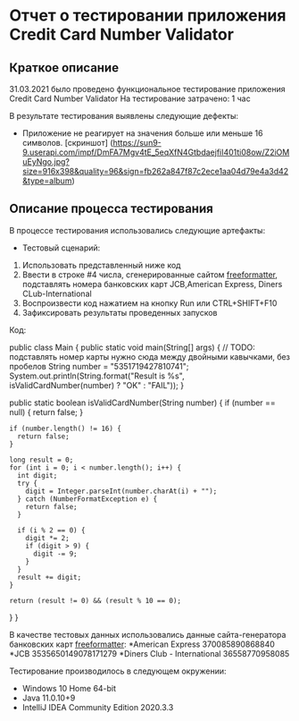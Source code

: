 # Отчет о тестировании приложения Credit Card Number Validator

## Краткое описание

31.03.2021 было проведено функциональное тестирование приложения Credit Card Number Validator
На тестирование затрачено: 1 час

В результате тестирования выявлены следующие дефекты:
* Приложение не реагирует на значения больше или меньше 16 символов. [скриншот] (https://sun9-9.userapi.com/impf/DmFA7Mgv4tE_5eqXfN4GtbdaejfiI401ti08ow/Z2iOMuEyNgo.jpg?size=916x398&quality=96&sign=fb262a847f87c2ece1aa04d79e4a3d42&type=album)

## Описание процесса тестирования

В процессе тестирования использовались следующие артефакты:

* Тестовый сценарий:

1. Использовать представленный ниже код
2. Ввести в строке #4 числа, сгенерированные сайтом [freeformatter](https://www.freeformatter.com/credit-card-number-generator-validator.html), подставлять номера банковских карт JCB,American Express, Diners CLub-International 
3. Воспроизвести код нажатием на кнопку Run или CTRL+SHIFT+F10
4. Зафиксировать результаты проведенных запусков 

Код:

public class Main {
  public static void main(String[] args) {
    // TODO: подставлять номер карты нужно сюда между двойными кавычками, без пробелов
    String number = "5351719427810741";
    System.out.println(String.format("Result is %s", isValidCardNumber(number) ? "OK" : "FAIL"));
  }

  public static boolean isValidCardNumber(String number) {
    if (number == null) {
      return false;
    }

    if (number.length() != 16) {
      return false;
    }

    long result = 0;
    for (int i = 0; i < number.length(); i++) {
      int digit;
      try {
        digit = Integer.parseInt(number.charAt(i) + "");
      } catch (NumberFormatException e) {
        return false;
      }

      if (i % 2 == 0) {
        digit *= 2;
        if (digit > 9) {
          digit -= 9;
        }
      }
      result += digit;
    }

    return (result != 0) && (result % 10 == 0);
  }
}

В качестве тестовых данных использовались данные сайта-генератора банковских карт [freeformatter](https://www.freeformatter.com/credit-card-number-generator-validator.html):
*American Express 370085890868840
*JCB 3535650149078171279
*Diners Club - International 36558770958085

Тестирование производилось в следующем окружении:
* Windows 10 Home 64-bit
* Java 11.0.10+9
* IntelliJ IDEA Community Edition 2020.3.3